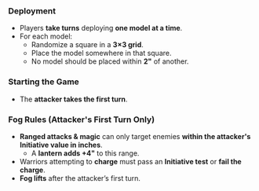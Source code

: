 ### Deployment
- Players **take turns** deploying **one model at a time**.
- For each model:
    - Randomize a square in a **3×3 grid**.
    - Place the model somewhere in that square.
    - No model should be placed within **2"** of another.
### Starting the Game
- The **attacker takes the first turn**.
### Fog Rules (Attacker's First Turn Only)
- **Ranged attacks & magic** can only target enemies **within the attacker's Initiative value in inches**.
    - A **lantern adds +4"** to this range.
- Warriors attempting to **charge** must pass an **Initiative test** or **fail the charge**.
- **Fog lifts** after the attacker’s first turn.


